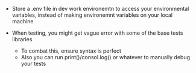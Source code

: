 - Store a .env file in dev work environemtn to access your environmental variables,
instead of making environemnt variables on your local machine

- When testing, you might get vague error with some of the base tests libraries
	- To combat this, ensure syntax is perfect
	- Also you can run print()/consol.log() or whatever to manually debug your tests


